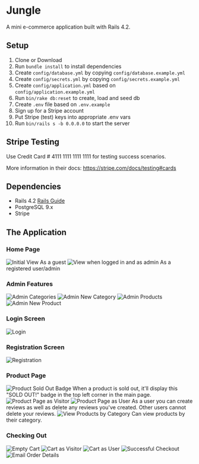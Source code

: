 # Jungle

A mini e-commerce application built with Rails 4.2.

## Setup

1. Clone or Download
2. Run `bundle install` to install dependencies
3. Create `config/database.yml` by copying `config/database.example.yml`
4. Create `config/secrets.yml` by copying `config/secrets.example.yml`
5. Create `config/application.yml` based on `config/application.example.yml`
5. Run `bin/rake db:reset` to create, load and seed db
6. Create `.env` file based on `.env.example`
7. Sign up for a Stripe account
8. Put Stripe (test) keys into appropriate .env vars
9. Run `bin/rails s -b 0.0.0.0` to start the server

## Stripe Testing

Use Credit Card # 4111 1111 1111 1111 for testing success scenarios.

More information in their docs: <https://stripe.com/docs/testing#cards>

## Dependencies

* Rails 4.2 [Rails Guide](http://guides.rubyonrails.org/v4.2/)
* PostgreSQL 9.x
* Stripe

## The Application

### Home Page
![Initial View]()
As a guest
![View when logged in and as admin]()
As a registered user/admin

### Admin Features
![Admin Categories]()
![Admin New Category]()
![Admin Products]()
![Admin New Product]()

### Login Screen
![Login]()

### Registration Screen
![Registration]()

### Product Page
![Product Sold Out Badge]()
When a product is sold out, it'll display this "SOLD OUT!" badge in the top left corner in the main page.
![Product Page as Visitor]()
![Product Page as User]()
As a user you can create reviews as well as delete any reviews you've created. Other users cannot delete your reviews.
![View Products by Category]()
Can view products by their category.


### Checking Out
![Empty Cart]()
![Cart as Visitor]()
![Cart as User]()
![Successful Checkout]()
![Email Order Details]()